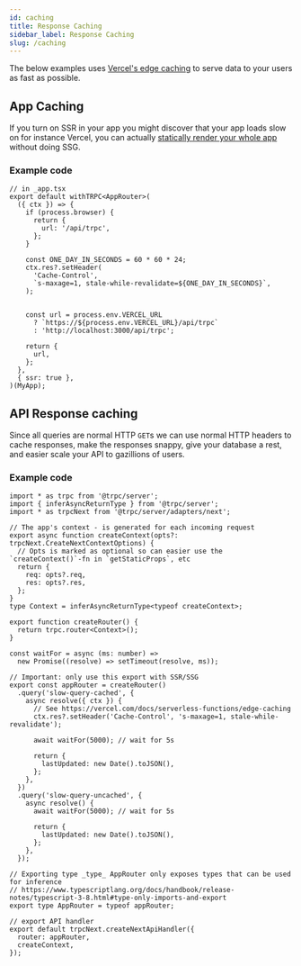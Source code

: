 ```yaml
---
id: caching
title: Response Caching
sidebar_label: Response Caching
slug: /caching
---
```


The below examples uses [Vercel's edge caching](https://vercel.com/docs/serverless-functions/edge-caching) to serve data to your users as fast as possible.


## App Caching

If you turn on SSR in your app you might discover that your app loads slow on for instance Vercel, you can actually [statically render your whole app](https://twitter.com/alexdotjs/status/1386274093041950722) without doing SSG.

### Example code

```tsx
// in _app.tsx
export default withTRPC<AppRouter>(
  ({ ctx }) => {
    if (process.browser) {
      return {
        url: '/api/trpc',
      };
    }

    const ONE_DAY_IN_SECONDS = 60 * 60 * 24;
    ctx.res?.setHeader(
      'Cache-Control',
      `s-maxage=1, stale-while-revalidate=${ONE_DAY_IN_SECONDS}`,
    );


    const url = process.env.VERCEL_URL
      ? `https://${process.env.VERCEL_URL}/api/trpc`
      : 'http://localhost:3000/api/trpc';

    return {
      url,
    };
  },
  { ssr: true },
)(MyApp);

```



## API Response caching

Since all queries are normal HTTP `GET`s we can use normal HTTP headers to cache responses, make the responses snappy, give your database a rest, and easier scale your API to gazillions of users.

### Example code

```tsx
import * as trpc from '@trpc/server';
import { inferAsyncReturnType } from '@trpc/server';
import * as trpcNext from '@trpc/server/adapters/next';

// The app's context - is generated for each incoming request
export async function createContext(opts?: trpcNext.CreateNextContextOptions) {
  // Opts is marked as optional so can easier use the `createContext()`-fn in `getStaticProps`, etc
  return {
    req: opts?.req,
    res: opts?.res,
  };
}
type Context = inferAsyncReturnType<typeof createContext>;

export function createRouter() {
  return trpc.router<Context>();
}

const waitFor = async (ms: number) =>
  new Promise((resolve) => setTimeout(resolve, ms));

// Important: only use this export with SSR/SSG
export const appRouter = createRouter()
  .query('slow-query-cached', {
    async resolve({ ctx }) {
      // See https://vercel.com/docs/serverless-functions/edge-caching
      ctx.res?.setHeader('Cache-Control', 's-maxage=1, stale-while-revalidate');

      await waitFor(5000); // wait for 5s

      return {
        lastUpdated: new Date().toJSON(),
      };
    },
  })
  .query('slow-query-uncached', {
    async resolve() {
      await waitFor(5000); // wait for 5s

      return {
        lastUpdated: new Date().toJSON(),
      };
    },
  });

// Exporting type _type_ AppRouter only exposes types that can be used for inference
// https://www.typescriptlang.org/docs/handbook/release-notes/typescript-3-8.html#type-only-imports-and-export
export type AppRouter = typeof appRouter;

// export API handler
export default trpcNext.createNextApiHandler({
  router: appRouter,
  createContext,
});

```